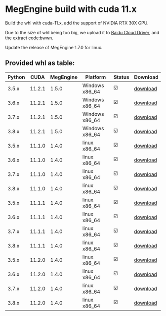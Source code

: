 # MegEngine build with cuda 11.x

Build the whl with cuda-11.x, add the support of NVIDIA RTX 30X GPU.

Due to the size of whl being too big, we upload it to [Baidu Cloud Driver](https://pan.baidu.com/s/1qHkv9slHvVSNvSfbjkXgWg), and the extract code:bwwn.

Update the release of MegEngine 1.7.0 for linux.

## Provided whl as table:
|Python|CUDA|MegEngine|Platform|Status|Download|
|---|---|---|---|---|---|
|3.5.x|11.2.1|1.5.0|Windows x86_64|:ballot_box_with_check:|[download](https://github.com/Qsingle/MegEngine_CU11/releases/download/v0.4/MegEngine-1.5.0+cu112-cp35-cp35m-win_amd64.whl)|
|3.6.x|11.2.1|1.5.0|Windows x86_64|:ballot_box_with_check:|[download](https://github.com/Qsingle/MegEngine_CU11/releases/download/v0.4/MegEngine-1.5.0+cu112-cp36-cp36m-win_amd64.whl)|
|3.7.x|11.2.1|1.5.0|Windows x86_64|:ballot_box_with_check:|[download](https://github.com/Qsingle/MegEngine_CU11/releases/download/v0.4/MegEngine-1.5.0+cu112-cp37-cp37m-win_amd64.whl)|
|3.8.x|11.2.1|1.5.0|Windows x86_64|:ballot_box_with_check:|[download](https://github.com/Qsingle/MegEngine_CU11/releases/download/v0.4/MegEngine-1.5.0+cu112-cp38-cp38-win_amd64.whl)|
|3.5.x|11.1.0|1.4.0|linux x86_64|:ballot_box_with_check:|[download](https://github.com/Qsingle/MegEngine_CU11/releases/download/v0.2/MegEngine-1.4.0+cu111-cp35-cp35m-manylinux2014_x86_64.whl)|
|3.6.x|11.1.0|1.4.0|linux x86_64|:ballot_box_with_check:|[download](https://github.com/Qsingle/MegEngine_CU11/releases/download/v0.2/MegEngine-1.4.0+cu111-cp36-cp36m-manylinux2014_x86_64.whl)|
|3.7.x|11.1.0|1.4.0|linux x86_64|:ballot_box_with_check:|[download](https://github.com/Qsingle/MegEngine_CU11/releases/download/v0.2/MegEngine-1.4.0+cu111-cp37-cp37m-manylinux2014_x86_64.whl)|
|3.8.x|11.1.0|1.4.0|linux x86_64|:ballot_box_with_check:|[download](https://github.com/Qsingle/MegEngine_CU11/releases/download/v0.2/MegEngine-1.4.0+cu111-cp38-cp38-manylinux2014_x86_64.whl)|
|3.5.x|11.1.1|1.4.0|linux x86_64|:ballot_box_with_check:|[download](https://github.com/Qsingle/MegEngine_CU11/releases/download/v0.1/MegEngine-1.4.0+cu111-cp35-cp35m-manylinux2014_x86_64.whl)|
|3.6.x|11.1.1|1.4.0|linux x86_64|:ballot_box_with_check:|[download](https://github.com/Qsingle/MegEngine_CU11/releases/download/v0.1/MegEngine-1.4.0+cu111-cp36-cp36m-manylinux2014_x86_64.whl)|
|3.7.x|11.1.1|1.4.0|linux x86_64|:ballot_box_with_check:|[download](https://github.com/Qsingle/MegEngine_CU11/releases/download/v0.1/MegEngine-1.4.0+cu111-cp37-cp37m-manylinux2014_x86_64.whl)|
|3.8.x|11.1.1|1.4.0|linux x86_64|:ballot_box_with_check:|[download](https://github.com/Qsingle/MegEngine_CU11/releases/download/v0.1/MegEngine-1.4.0+cu111-cp38-cp38-manylinux2014_x86_64.whl)|
|3.5.x|11.2.0|1.4.0|linux x86_64|:ballot_box_with_check:|[download](https://github.com/Qsingle/MegEngine_CU11/releases/download/v0.3_rc1/MegEngine-1.4.0+cu112-cp35-cp35m-manylinux2014_x86_64.whl)|
|3.6.x|11.2.0|1.4.0|linux x86_64|:ballot_box_with_check:|[download](https://github.com/Qsingle/MegEngine_CU11/releases/download/v0.3_rc1/MegEngine-1.4.0+cu112-cp36-cp36m-manylinux2014_x86_64.whl)|
|3.7.x|11.2.0|1.4.0|linux x86_64|:ballot_box_with_check:|[download](https://github.com/Qsingle/MegEngine_CU11/releases/download/v0.3_rc1/MegEngine-1.4.0+cu112-cp37-cp37m-manylinux2014_x86_64.whl)|
|3.8.x|11.2.0|1.4.0|linux x86_64|:ballot_box_with_check:|[download](https://github.com/Qsingle/MegEngine_CU11/releases/download/v0.3_rc1/MegEngine-1.4.0+cu112-cp38-cp38-manylinux2014_x86_64.whl)|

